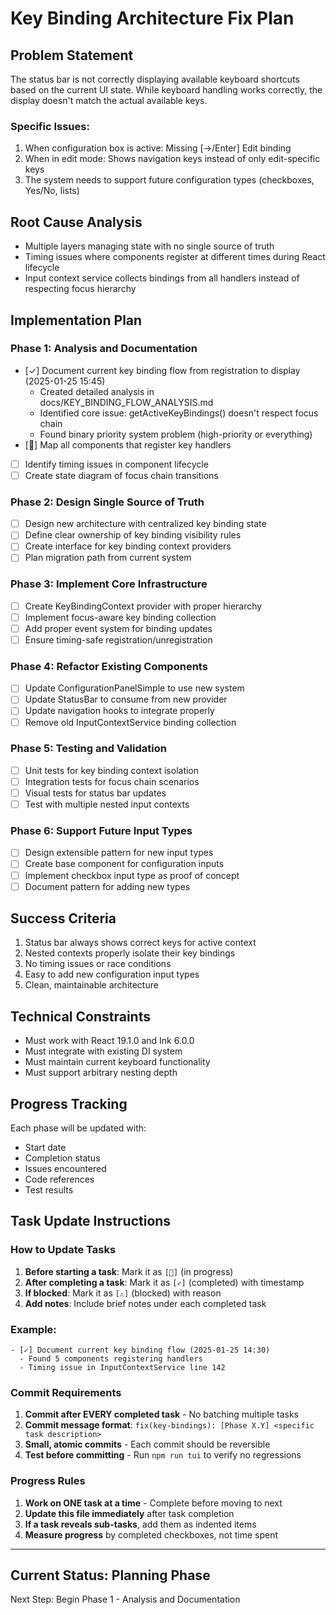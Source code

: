 # Key Binding Architecture Fix Plan

## Problem Statement
The status bar is not correctly displaying available keyboard shortcuts based on the current UI state. While keyboard handling works correctly, the display doesn't match the actual available keys.

### Specific Issues:
1. When configuration box is active: Missing [→/Enter] Edit binding
2. When in edit mode: Shows navigation keys instead of only edit-specific keys
3. The system needs to support future configuration types (checkboxes, Yes/No, lists)

## Root Cause Analysis
- Multiple layers managing state with no single source of truth
- Timing issues where components register at different times during React lifecycle
- Input context service collects bindings from all handlers instead of respecting focus hierarchy

## Implementation Plan

### Phase 1: Analysis and Documentation
- [✓] Document current key binding flow from registration to display (2025-01-25 15:45)
  - Created detailed analysis in docs/KEY_BINDING_FLOW_ANALYSIS.md
  - Identified core issue: getActiveKeyBindings() doesn't respect focus chain
  - Found binary priority system problem (high-priority or everything)
- [🔄] Map all components that register key handlers
- [ ] Identify timing issues in component lifecycle
- [ ] Create state diagram of focus chain transitions

### Phase 2: Design Single Source of Truth
- [ ] Design new architecture with centralized key binding state
- [ ] Define clear ownership of key binding visibility rules
- [ ] Create interface for key binding context providers
- [ ] Plan migration path from current system

### Phase 3: Implement Core Infrastructure
- [ ] Create KeyBindingContext provider with proper hierarchy
- [ ] Implement focus-aware key binding collection
- [ ] Add proper event system for binding updates
- [ ] Ensure timing-safe registration/unregistration

### Phase 4: Refactor Existing Components
- [ ] Update ConfigurationPanelSimple to use new system
- [ ] Update StatusBar to consume from new provider
- [ ] Update navigation hooks to integrate properly
- [ ] Remove old InputContextService binding collection

### Phase 5: Testing and Validation
- [ ] Unit tests for key binding context isolation
- [ ] Integration tests for focus chain scenarios
- [ ] Visual tests for status bar updates
- [ ] Test with multiple nested input contexts

### Phase 6: Support Future Input Types
- [ ] Design extensible pattern for new input types
- [ ] Create base component for configuration inputs
- [ ] Implement checkbox input type as proof of concept
- [ ] Document pattern for adding new types

## Success Criteria
1. Status bar always shows correct keys for active context
2. Nested contexts properly isolate their key bindings
3. No timing issues or race conditions
4. Easy to add new configuration input types
5. Clean, maintainable architecture

## Technical Constraints
- Must work with React 19.1.0 and Ink 6.0.0
- Must integrate with existing DI system
- Must maintain current keyboard functionality
- Must support arbitrary nesting depth

## Progress Tracking
Each phase will be updated with:
- Start date
- Completion status
- Issues encountered
- Code references
- Test results

## Task Update Instructions

### How to Update Tasks
1. **Before starting a task**: Mark it as `[🔄]` (in progress)
2. **After completing a task**: Mark it as `[✓]` (completed) with timestamp
3. **If blocked**: Mark it as `[⚠️]` (blocked) with reason
4. **Add notes**: Include brief notes under each completed task

### Example:
```
- [✓] Document current key binding flow (2025-01-25 14:30)
  - Found 5 components registering handlers
  - Timing issue in InputContextService line 142
```

### Commit Requirements
1. **Commit after EVERY completed task** - No batching multiple tasks
2. **Commit message format**: `fix(key-bindings): [Phase X.Y] <specific task description>`
3. **Small, atomic commits** - Each commit should be reversible
4. **Test before committing** - Run `npm run tui` to verify no regressions

### Progress Rules
1. **Work on ONE task at a time** - Complete before moving to next
2. **Update this file immediately** after task completion
3. **If a task reveals sub-tasks**, add them as indented items
4. **Measure progress** by completed checkboxes, not time spent

---

## Current Status: Planning Phase
Next Step: Begin Phase 1 - Analysis and Documentation
